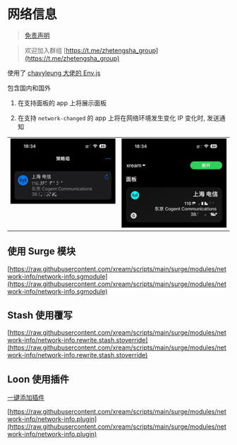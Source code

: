 # 网络信息

> [免责声明](https://github.com/xream/scripts/blob/main/README.md)

> 欢迎加入群组 [https://t.me/zhetengsha_group](https://t.me/zhetengsha_group)

使用了 [chavyleung 大佬的 Env.js](https://github.com/chavyleung/scripts/blob/master/Env.js)

包含国内和国外

1. 在支持面板的 app 上将展示面板

2. 在支持 `network-changed` 的 app 上将在网络环境发生变化 IP 变化时, 发送通知

<table>
  <tr>
    <td valign="top"><img src="screenshots/1.jpg"></td>
    <td valign="top"><img src="screenshots/2.jpg"></td>
  </tr>
 </table>

## 使用 Surge 模块

[https://raw.githubusercontent.com/xream/scripts/main/surge/modules/network-info/network-info.sgmodule](https://raw.githubusercontent.com/xream/scripts/main/surge/modules/network-info/network-info.sgmodule)

## Stash 使用覆写

[https://raw.githubusercontent.com/xream/scripts/main/surge/modules/network-info/network-info.rewrite.stash.stoverride](https://raw.githubusercontent.com/xream/scripts/main/surge/modules/network-info/network-info.rewrite.stash.stoverride)

## Loon 使用插件

[一键添加插件](https://www.nsloon.com/openloon/import?plugin=https://raw.githubusercontent.com/xream/scripts/main/surge/modules/network-info/network-info.plugin)

[https://raw.githubusercontent.com/xream/scripts/main/surge/modules/network-info/network-info.plugin](https://raw.githubusercontent.com/xream/scripts/main/surge/modules/network-info/network-info.plugin)
